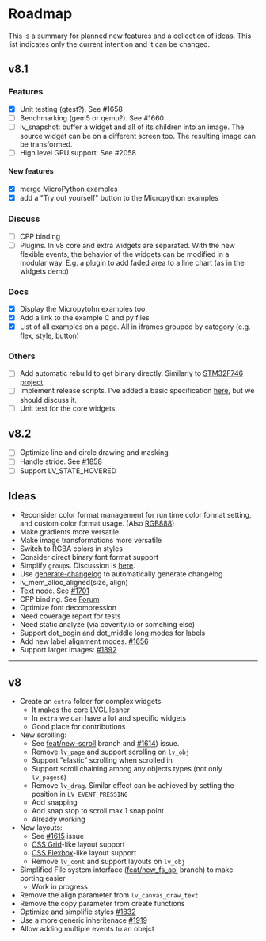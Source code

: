 # Roadmap

This is a summary for planned new features and a collection of ideas.
This list indicates only the current intention and it can be changed.

## v8.1
### Features
- [x] Unit testing (gtest?). See #1658
- [ ] Benchmarking (gem5 or qemu?). See #1660  
- [ ] lv_snapshot: buffer a widget and all of its children into an image. The source widget can be on a different screen too. The resulting image can be transformed.
- [ ] High level GPU support. See #2058

#### New features
- [x] merge MicroPython examples
- [x] add a "Try out yourself" button to the Micropython examples
  
### Discuss
- [ ] CPP binding  
- [ ] Plugins. In v8 core and extra widgets are separated. With the new flexible events, the behavior of the widgets can be modified in a modular way. E.g. a plugin to add faded area to a line chart (as in the widgets demo)

### Docs
- [x] Display the Micropytohn examples too.
- [x] Add a link to the example C and py files
- [x] List of all examples on a page. All in iframes grouped by category (e.g. flex, style, button)

### Others
- [ ] Add automatic rebuild to get binary directly. Similarly to [STM32F746 project](https://github.com/lvgl/lv_port_stm32f746_disco#try-it-with-just-a-few-clicks).
- [ ] Implement release scripts. I've added a basic specification [here](https://github.com/lvgl/lvgl/tree/master/scripts/release), but we should discuss it.
- [ ] Unit test for the core widgets

## v8.2
- [ ] Optimize line and circle drawing and masking
- [ ] Handle stride. See [#1858](https://github.com/lvgl/lvgl/issues/1858)
- [ ] Support LV_STATE_HOVERED

## Ideas
- Reconsider color format management for run time color format setting, and custom color format usage. (Also [RGB888](https://github.com/lvgl/lvgl/issues/1722))
- Make gradients more versatile
- Make image transformations more versatile
- Switch to RGBA colors in styles
- Consider direct binary font format support
- Simplify `group`s. Discussion is [here](https://forum.lvgl.io/t/lv-group-tabindex/2927/3).
- Use [generate-changelog](https://github.com/lob/generate-changelog) to automatically generate changelog
- lv_mem_alloc_aligned(size, align)
- Text node. See [#1701](https://github.com/lvgl/lvgl/issues/1701#issuecomment-699479408)
- CPP binding. See [Forum](https://forum.lvgl.io/t/is-it-possible-to-officially-support-optional-cpp-api/2736)
- Optimize font decompression
- Need coverage report for tests
- Need static analyze (via coverity.io or somehing else)
- Support dot_begin and dot_middle long modes for labels
- Add new label alignment modes. [#1656](https://github.com/lvgl/lvgl/issues/1656)
- Support larger images: [#1892](https://github.com/lvgl/lvgl/issues/1892)

--- 

## v8
- Create an `extra` folder for complex widgets
   - It makes the core LVGL leaner
   - In `extra` we can have a lot and specific widgets
   - Good place for contributions
- New scrolling:
  - See [feat/new-scroll](https://github.com/lvgl/lvgl/tree/feat/new-scroll) branch and  [#1614](https://github.com/lvgl/lvgl/issues/1614)) issue.
  - Remove `lv_page` and support scrolling on `lv_obj`
  - Support "elastic" scrolling when scrolled in
  - Support scroll chaining among any objects types (not only `lv_pages`s)
  - Remove `lv_drag`. Similar effect can be achieved by setting the position in `LV_EVENT_PRESSING`
  - Add snapping
  - Add snap stop to scroll max 1 snap point
  - Already working
- New layouts:
  - See [#1615](https://github.com/lvgl/lvgl/issues/1615) issue
  - [CSS Grid](https://css-tricks.com/snippets/css/a-guide-to-grid/)-like layout support
  - [CSS Flexbox](https://css-tricks.com/snippets/css/a-guide-to-flexbox/)-like layout support
  - Remove `lv_cont` and support layouts on `lv_obj`
- Simplified File system interface ([feat/new_fs_api](https://github.com/lvgl/lvgl/tree/feat/new-fs-api) branch) to make porting easier
  - Work in progress
- Remove the align parameter from `lv_canvas_draw_text`
- Remove the copy parameter from create functions
- Optimize and simplifie styles [#1832](https://github.com/lvgl/lvgl/issues/1832)
- Use a more generic inheritenace [#1919](https://github.com/lvgl/lvgl/issues/1919)
- Allow adding multiple events to an obejct

